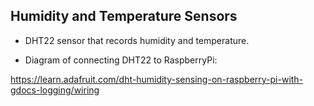 ## Humidity and Temperature Sensors

- DHT22 sensor that records humidity and temperature.





- Diagram of connecting DHT22 to RaspberryPi: 

https://learn.adafruit.com/dht-humidity-sensing-on-raspberry-pi-with-gdocs-logging/wiring

